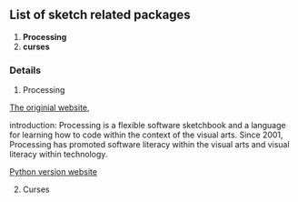 ## List of sketch related packages

1. **Processing**
2. **curses**



### Details
1. Processing

[The originial website](https://processing.org/),

introduction: Processing is a flexible software sketchbook 
and a language for learning how to code within the context 
of the visual arts. Since 2001, Processing has promoted software 
literacy within the visual arts and visual literacy within technology.

[Python version website](https://py.processing.org/)




2. Curses
